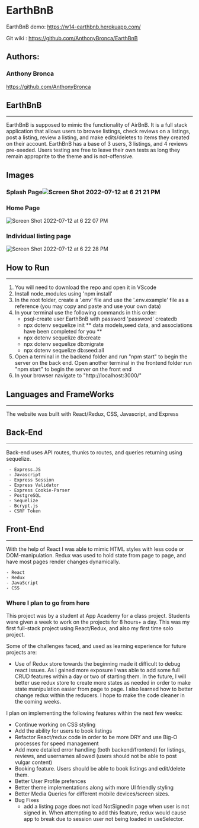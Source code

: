 # EarthBnB

EarthBnB demo: https://w14-earthbnb.herokuapp.com/

Git wiki : https://github.com/AnthonyBronca/EarthBnB

## Authors:

### Anthony Bronca
https://github.com/AnthonyBronca


## EarthBnB
------
EarthBnB is supposed to mimic the functionality of AirBnB. It is a full stack application that allows users to browse listings, check reviews on a listings, post a listing, review a listing, and make edits/deletes to items they created on their account. EarthBnB has a base of 3 users, 3 listings, and 4 reviews pre-seeded. Users testing are free to leave their own tests as long they remain approprite to the theme and is not-offensive.


## Images

### Splash Page![Screen Shot 2022-07-12 at 6 21 21 PM](https://user-images.githubusercontent.com/95654116/178605589-33741031-98bf-4901-80e7-dca8665253c5.png)

### Home Page
![Screen Shot 2022-07-12 at 6 22 07 PM](https://user-images.githubusercontent.com/95654116/178605705-bf11b38f-2bf4-4526-bf1a-447a49dc82ce.png)

### Individual listing page
![Screen Shot 2022-07-12 at 6 22 28 PM](https://user-images.githubusercontent.com/95654116/178605803-6a64838b-27a1-4a73-bc0c-45cb787643db.png)


## How to Run
------
1. You will need to download the repo and open it in VScode
2. Install node_modules using 'npm install'
3. In the root folder, create a '.env' file and use the '.env.example' file as a reference (you may copy and paste and use your own data)
4. In your terminal use the following commands in this order:
    - psql-create user EarthBnB with password 'password' createdb
    - npx dotenv sequelize init
    ** data models,seed data, and associations have been completed for you **
    - npx dotenv sequelize db:create
    - npx dotenv sequelize db:migrate
    - npx dotenv sequelize db:seed:all
5. Open a terminal in the backend folder and run "npm start" to begin the server on the back end. Open another terminal in the frontend folder run "npm start" to begin the server on the front end
6. In your browser navigate to "http://localhost:3000/"

## Languages and FrameWorks
-------
The website was built with React/Redux, CSS, Javascript, and Express

## Back-End
--------
Back-end uses API routes, thunks to routes, and queries returning using sequelize.

     - Express.JS
     - Javascript
     - Express Session
     - Express Validator
     - Express Cookie-Parser
     - PostgreSQL
     - Sequelize
     - Bcrypt.js
     - CSRF Token

## Front-End
--------
With the help of React I was able to mimic HTML styles with less code or DOM-manipulation.
Redux was used to hold state from page to page, and have most pages render changes dynamically.

    - React
    - Redux
    - JavaScript
    - CSS


### Where I plan to go from here

This project was by a student at App Academy for a class project. Students were given a week to work on the projects for 8 hours+ a day. This was my first full-stack project using React/Redux, and also my first time solo project.

Some of the challenges faced, and used as learning experience for future projects are:

- Use of Redux store towards the beginning made it difficult to debug react issues. As I gained more exposure I was able to add some full CRUD features within a day or two of starting them. In the future, I will better use redux store to create more states as needed in order to make state manipulation easier from page to page. I also learned how to better change redux within the reducers. I hope to make the code cleaner in the coming weeks.

I plan on implementing the following features within the next few weeks:

- Continue working on CSS styling
- Add the ability for users to book listings
- Refactor React/redux code in order to be more DRY and use Big-O processes for speed management
- Add more detailed error handling (both backend/frontend) for listings, reviews, and usernames allowed (users should not be able to post vulgar content)
- Booking feature. Users should be able to book listings and edit/delete them.
- Better User Profile prefences
- Better theme implementations along with more UI friendly styling
- Better Media Queries for different mobile devices/screen sizes.
- Bug Fixes
    - add a listing page does not load NotSignedIn page when user is not signed in. When attempting to add this feature, redux would cause app to break due to session user not being loaded in useSelector.
